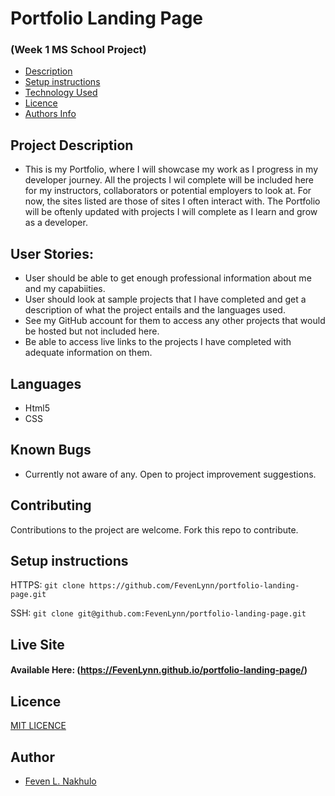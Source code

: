 # Portfolio Landing Page

### (Week 1 MS School Project)

+ [Description](#project-description)
+ [Setup instructions](#setup-instructions)
+ [Technology Used](#languages)
+ [Licence](#Licence)
+ [Authors Info](#Author)
## Project Description

- This is my Portfolio, where I will showcase my work as I progress in my developer journey. All the projects I wil complete will be included here for my instructors, collaborators or potential employers to look at. For now, the sites listed are those of sites I often interact with. The Portfolio will be oftenly updated with projects I will complete as I learn and grow as a developer.

## User Stories:

- User should be able to get enough professional information about me and my capabiities.
- User should look at sample projects that I have completed and get a description of what the project entails and the languages used.
- See my GitHub account for them to access any other projects that would be hosted but not included here.
- Be able to access live links to the projects I have completed with adequate information on them.

## Languages

- Html5
- CSS

## Known Bugs

- Currently not aware of any. Open to project improvement suggestions.

## Contributing

Contributions to the project are welcome. Fork this repo to contribute.

## Setup instructions

HTTPS: `git clone https://github.com/FevenLynn/portfolio-landing-page.git`

SSH: `git clone git@github.com:FevenLynn/portfolio-landing-page.git`
## Live Site

#### Available Here: (https://FevenLynn.github.io/portfolio-landing-page/)

## Licence
[MIT LICENCE](LICENSE)
## Author

- [Feven L. Nakhulo](https://github.com/FevenLynn)
